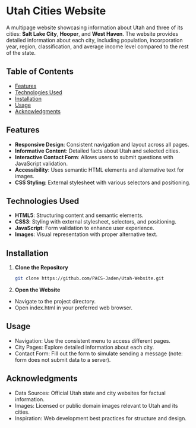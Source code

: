 # Utah Cities Website

A multipage website showcasing information about Utah and three of its cities: **Salt Lake City**, **Hooper**, and **West Haven**. The website provides detailed information about each city, including population, incorporation year, region, classification, and average income level compared to the rest of the state.

## Table of Contents

- [Features](#features)
- [Technologies Used](#technologies-used)
- [Installation](#installation)
- [Usage](#usage)
- [Acknowledgments](#acknowledgments)

## Features

- **Responsive Design**: Consistent navigation and layout across all pages.
- **Informative Content**: Detailed facts about Utah and selected cities.
- **Interactive Contact Form**: Allows users to submit questions with JavaScript validation.
- **Accessibility**: Uses semantic HTML elements and alternative text for images.
- **CSS Styling**: External stylesheet with various selectors and positioning.

## Technologies Used

- **HTML5**: Structuring content and semantic elements.
- **CSS3**: Styling with external stylesheet, selectors, and positioning.
- **JavaScript**: Form validation to enhance user experience.
- **Images**: Visual representation with proper alternative text.

## Installation

1. **Clone the Repository**

   ```bash
   git clone https://github.com/PACS-Jaden/Utah-Website.git

2. **Open the Website**

- Navigate to the project directory.
- Open index.html in your preferred web browser.

## Usage
- Navigation: Use the consistent menu to access different pages.
- City Pages: Explore detailed information about each city.
- Contact Form: Fill out the form to simulate sending a message (note: form does not submit data to a server).

## Acknowledgments
- Data Sources: Official Utah state and city websites for factual information.
- Images: Licensed or public domain images relevant to Utah and its cities.
- Inspiration: Web development best practices for structure and design.